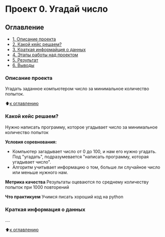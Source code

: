 # Проект 0. Угадай число

## Оглавление
* [1. Описание проекта](https://github.com/fila82/sf_data_science/tree/main/project_guessnumber/README.md#Описание-проекта)
* [2. Какой кейс решаем?](https://github.com/fila82/sf_data_science/tree/main/project_guessnumber/README.md#Какой-кейс-решаем)
* [3. Краткая информайция о данных](https://github.com/fila82/sf_data_science/tree/main/project_guessnumber/README.md#Краткая-информация-о-данных)
* [4. Этапы работы над проектом](https://github.com/fila82/sf_data_science/tree/main/project_guessnumber/README.md#Этапы-работы-над-проектом)
* [5. Результат](https://github.com/fila82/sf_data_science/tree/main/project_guessnumber/README.md#Результат)
* [6. Выводы](https://github.com/fila82/sf_data_science/tree/main/project_guessnumber/README.md#Выводы)

### Описание проекта
Угадать заданное компьютером число за минимальное количество попыток.

:arrow_up:[к оглавлению](https://github.com/fila82/sf_data_science/tree/main/project_guessnumber/README.md#Оглавление)


### Какой кейс решаем?
Нужно написать программу, которое угадывает число за минимальное количество попыток

**Условия соревнования:**
- Компьютер загадывает число от 0 до 100, и нам его нужно угадать. Под "угадать", подразумевается "написать программу, которая угадывает число".
- Алгоритм учитывает информацию о том, больше ли случайное число или меньше нужного нам.

**Метрика качества**
Результаты оцеваются по среднему количеству попыток при 1000 повторений

**Что практикуем**
Учимся писать хороший код на python


### Краткая информация о данных
....

:arrow_up:[к оглавлению](https://github.com/fila82/sf_data_science/tree/main/project_guessnumber/README.md#Оглавление)
